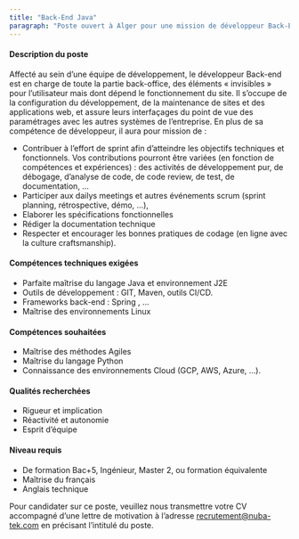 ```yaml
---
title: "Back-End Java"
paragraph: "Poste ouvert à Alger pour une mission de développeur Back-End Java et notamment les frameworks spring et J2EE."
---
```


#### Description du poste
Affecté au sein d’une équipe de développement, le développeur Back-end est en charge de toute la partie back-office, des éléments « invisibles » pour l’utilisateur mais dont dépend le fonctionnement du site. Il s’occupe de la configuration du développement, de la maintenance de sites et des applications web, et assure leurs interfaçages du point de vue des paramétrages avec les autres systèmes de l’entreprise. En plus de sa compétence de développeur, il aura pour mission de :

- Contribuer à l’effort de sprint afin d’atteindre les objectifs techniques et fonctionnels. Vos contributions pourront être variées (en fonction de compétences et expériences) : des activités de développement pur, de débogage, d’analyse de code, de code review, de test, de documentation, …
- Participer aux dailys meetings et autres événements scrum (sprint planning, rétrospective, démo, …),
- Elaborer les spécifications fonctionnelles
- Rédiger la documentation technique
- Respecter et encourager les bonnes pratiques de codage (en ligne avec la culture craftsmanship).
#### Compétences techniques exigées
- Parfaite maîtrise du langage Java et environnement J2E
- Outils de développement : GIT, Maven, outils CI/CD.
- Frameworks back-end : Spring , …
- Maîtrise des environnements Linux

#### Compétences souhaitées
- Maîtrise des méthodes Agiles
- Maîtrise du langage Python
- Connaissance des environnements Cloud (GCP, AWS, Azure, …).

#### Qualités recherchées
- Rigueur et implication
- Réactivité et autonomie
- Esprit d’équipe

#### Niveau requis
- De formation Bac+5, Ingénieur, Master 2, ou formation équivalente
- Maîtrise du français 
- Anglais technique

Pour candidater sur ce poste, veuillez nous transmettre votre CV accompagné d’une lettre de motivation à l’adresse recrutement@nuba-tek.com en précisant l’intitulé du poste.
